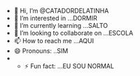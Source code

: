 - 👋 Hi, I’m @CATADORDELATINHA
- 👀 I’m interested in ...DORMIR
- 🌱 I’m currently learning ...SALTO
- 💞️ I’m looking to collaborate on ...ESCOLA
- 📫 How to reach me ...AQUI
- 😄 Pronouns: ..SIM
- - ⚡ Fun fact: ...EU SOU NORMAL

<!---
CATADORDELATINHA/CATADORDELATINHA is a ✨ special ✨ repository because its `README.md` (this file) appears on your GitHub profile.
You can click the Preview link to take a look at your changes.
--->
